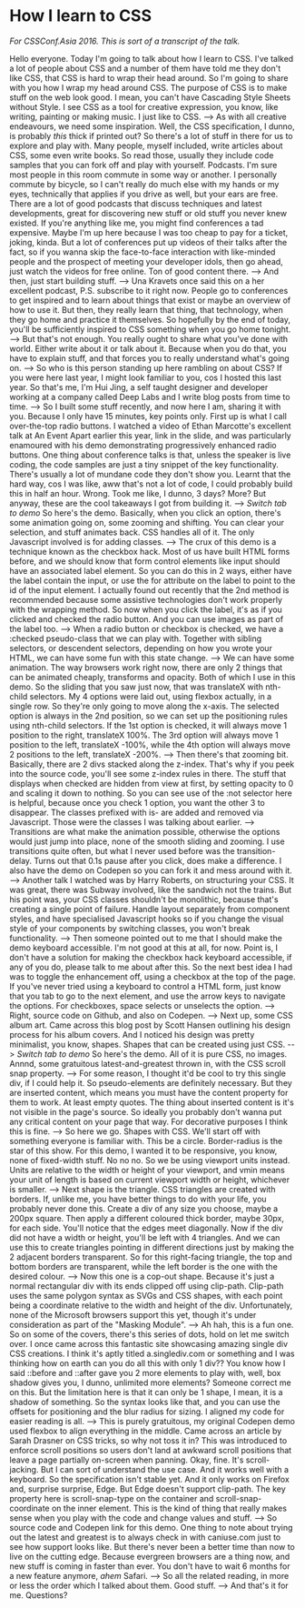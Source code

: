# How I learn to CSS

*For CSSConf.Asia 2016. This is sort of a transcript of the talk.*

Hello everyone.
Today I'm going to talk about how I learn to CSS.
I've talked a lot of people about CSS and a number of them have told me they don't like CSS, that CSS is hard to wrap their head around.
So I'm going to share with you how I wrap my head around CSS.
The purpose of CSS is to make stuff on the web look good. I mean, you can't have Cascading Style Sheets without Style. I see CSS as a tool for creative expression, you know, like writing, painting or making music. I just like to CSS.
-->
As with all creative endeavours, we need some inspiration. Well, the CSS specification, I dunno, is probably *this* thick if printed out? So there's a lot of stuff in there for us to explore and play with. Many people, myself included, write articles about CSS, some even write books. So read those, usually they include code samples that you can fork off and play with yourself.
Podcasts. I'm sure most people in this room commute in some way or another. I personally commute by bicycle, so I can't really do much else with my hands or my eyes, technically that applies if you drive as well, but your ears are free. There are a lot of good podcasts that discuss techniques and latest developments, great for discovering new stuff or old stuff you never knew existed.
If you're anything like me, you might find conferences a tad expensive. Maybe I'm up here because I was too cheap to pay for a ticket, joking, kinda. But a lot of conferences put up videos of their talks after the fact, so if you wanna skip the face-to-face interaction with like-minded people and the prospect of meeting your developer idols, then go ahead, just watch the videos for free online. Ton of good content there.
-->
And then, just start building stuff.
-->
Una Kravets once said this on a her excellent podcast, P.S. subscribe to it right now. 
People go to conferences to get inspired and to learn about things that exist or maybe an overview of how to use it. 
But then, they really learn that thing, that technology, when they go home and practice it themselves.
So hopefully by the end of today, you'll be sufficiently inspired to CSS something when you go home tonight.
-->
But that's not enough. You really ought to share what you've done with world. Either write about it or talk about it. Because when you do that, you have to explain stuff, and that forces you to really understand what's going on.
-->
So who is this person standing up here rambling on about CSS? If you were here last year, I might look familiar to you, cos I hosted this last year. So that's me, I'm Hui Jing, a self taught designer and developer working at a company called Deep Labs and I write blog posts from time to time.
-->
So I built some stuff recently, and now here I am, sharing it with you. Because I only have 15 minutes, key points only. 
First up is what I call over-the-top radio buttons. I watched a video of Ethan Marcotte's excellent talk at An Event Apart earlier this year, link in the slide, and was particularly enamoured with his demo demonstrating progressively enhanced radio buttons. 
One thing about conference talks is that, unless the speaker is live coding, the code samples are just a tiny snippet of the key functionality. There's usually a lot of mundane code they don't show you. 
Learnt that the hard way, cos I was like, aww that's not a lot of code, I could probably build this in half an hour. Wrong. Took me like, I dunno, 3 days? More? But anyway, these are the cool takeaways I got from building it.
--> *Switch tab to demo*
So here's the demo. 
Basically, when you click an option, there's some animation going on, some zooming and shifting. You can clear your selection, and stuff animates back. 
CSS handles all of it. The only Javascript involved is for adding classes.
-->
The crux of this demo is a technique known as the checkbox hack. Most of us have built HTML forms before, and we should know that form control elements like input should have an associated label element. 
So you can do this in 2 ways, either have the label contain the input, or use the for attribute on the label to point to the id of the input element. 
I actually found out recently that the 2nd method is recommended because some assistive technologies don't work properly with the wrapping method. So now when you click the label, it's as if you clicked and checked the radio button. And you can use images as part of the label too.
-->
When a radio button or checkbox is checked, we have a :checked pseudo-class that we can play with. 
Together with sibling selectors, or descendent selectors, depending on how you wrote your HTML, we can have some fun with this state change.
-->
We can have some animation. 
The way browsers work right now, there are only 2 things that can be animated cheaply, transforms and opacity. Both of which I use in this demo. 
So the sliding that you saw just now, that was translateX with nth-child selectors. 
My 4 options were laid out, using flexbox actually, in a single row. So they're only going to move along the x-axis. The selected option is always in the 2nd position, so we can set up the positioning rules using nth-child selectors. 
If the 1st option is checked, it will always move 1 position to the right, translateX 100%. The 3rd option will always move 1 position to the left, translateX -100%, while the 4th option will always move 2 positions to the left, translateX -200%.
-->
Then there's that zooming bit. Basically, there are 2 divs stacked along the z-index. That's why if you peek into the source code, you'll see some z-index rules in there. 
The stuff that displays when checked are hidden from view at first, by setting opacity to 0 and scaling it down to nothing. 
So you can see use of the :not selector here is helpful, because once you check 1 option, you want the other 3 to disappear. 
The classes prefixed with is- are added and removed via Javascript. Those were the classes I was talking about earlier.
-->
Transitions are what make the animation possible, otherwise the options would just jump into place, none of the smooth sliding and zooming. 
I use transitions quite often, but what I never used before was the transition-delay. 
Turns out that 0.1s pause after you click, does make a difference. 
I also have the demo on Codepen so you can fork it and mess around with it.
-->
Another talk I watched was by Harry Roberts, on structuring your CSS. 
It was great, there was Subway involved, like the sandwich not the trains. 
But his point was, your CSS classes shouldn't be monolithic, because that's creating a single point of failure. 
Handle layout separately from component styles, and have specialised Javascript hooks so if you change the visual style of your components by switching classes, you won't break functionality.
-->
Then someone pointed out to me that I should make the demo keyboard accessible. I'm not good at this at all, for now. 
Point is, I don't have a solution for making the checkbox hack keyboard accessible, if any of you do, please talk to me about after this. 
So the next best idea I had was to toggle the enhancement off, using a checkbox at the top of the page. 
If you've never tried using a keyboard to control a HTML form, just know that you tab to go to the next element, and use the arrow keys to navigate the options. For checkboxes, space selects or unselects the option.
-->
Right, source code on Github, and also on Codepen. 
-->
Next up, some CSS album art. 
Came across this blog post by Scott Hansen outlining his design process for his album covers. 
And I noticed his design was pretty minimalist, you know, shapes. 
Shapes that can be created using just CSS.
--> *Switch tab to demo*
So here's the demo. 
All of it is pure CSS, no images. 
Annnd, some gratuitous latest-and-greatest thrown in, with the CSS scroll snap property.
-->
For some reason, I thought it'd be cool to try this single div, if I could help it. So pseudo-elements are definitely necessary. 
But they are inserted content, which means you must have the content property for them to work. At least empty quotes. 
The thing about inserted content is it's not visible in the page's source. So ideally you probably don't wanna put any critical content on your page that way. 
For decorative purposes I think this is fine.
-->
So here we go. Shapes with CSS. We'll start off with something everyone is familiar with. 
This be a circle. Border-radius is the star of this show. For this demo, I wanted it to be responsive, you know, none of fixed-width stuff. No no no. So we be using viewport units instead. 
Units are relative to the width or height of your viewport, and vmin means your unit of length is based on current viewport width or height, whichever is smaller.
-->
Next shape is the triangle. CSS triangles are created with borders. If, unlike me, you have better things to do with your life, you probably never done this. 
Create a div of any size you choose, maybe a 200px square. Then apply a different coloured thick border, maybe 30px, for each side. 
You'll notice that the edges meet diagonally. Now if the div did not have a width or height, you'll be left with 4 triangles. And we can use this to create triangles pointing in different directions just by making the 2 adjacent borders transparent. 
So for this right-facing triangle, the top and bottom borders are transparent, while the left border is the one with the desired colour.
-->
Now this one is a cop-out shape. Because it's just a normal rectangular div with its ends clipped off using clip-path. 
Clip-path uses the same polygon syntax as SVGs and CSS shapes, with each point being a coordinate relative to the width and height of the div. 
Unfortunately, none of the Microsoft browsers support this yet, though it's under consideration as part of the "Masking Module".
-->
Ah hah, this is a fun one. So on some of the covers, there's this series of dots, hold on let me switch over. 
I once came across this fantastic site showcasing amazing single div CSS creations. I think it's aptly titled a.singlediv.com or something and I was thinking how on earth can you do all this with only 1 div?? 
You know how I said ::before and ::after gave you 2 more elements to play with, well, box shadow gives you, I dunno, unlimited more elements? 
Someone correct me on this.
But the limitation here is that it can only be 1 shape, I mean, it is a shadow of something. 
So the syntax looks like that, and you can use the offsets for positioning and the blur radius for sizing. I aligned my code for easier reading is all.
-->
This is purely gratuitous, my original Codepen demo used flexbox to align everything in the middle. 
Came across an article by Sarah Drasner on CSS tricks, so why not toss it in?
This was introduced to enforce scroll positions so users don't land at awkward scroll positions that leave a page partially on-screen when panning. 
Okay, fine. It's scroll-jacking. 
But I can sort of understand the use case. And it works well with a keyboard.
So the specification isn't stable yet. And it only works on Firefox and, surprise surprise, Edge. But Edge doesn't support clip-path. 
The key property here is scroll-snap-type on the container and scroll-snap-coordinate on the inner element. This is the kind of thing that really makes sense when you play with the code and change values and stuff.
-->
So source code and Codepen link for this demo. 
One thing to note about trying out the latest and greatest is to always check in with caniuse.com just to see how support looks like. 
But there's never been a better time than now to live on the cutting edge. Because evergreen browsers are a thing now, and new stuff is coming in faster than ever. 
You don't have to wait 6 months for a new feature anymore, *ahem* Safari.
-->
So all the related reading, in more or less the order which I talked about them. Good stuff.
-->
And that's it for me. Questions?
